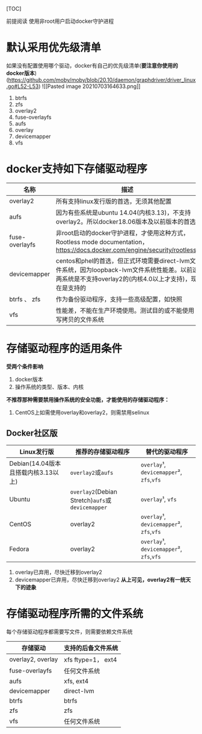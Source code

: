 
[TOC]

前提阅读
使用非root用户启动docker守护进程

# 默认采用优先级清单
如果没有配置使用哪个驱动，docker有自己的优先级清单(**要注意你使用的docker版本**)(https://github.com/moby/moby/blob/20.10/daemon/graphdriver/driver_linux.go#L52-L53)
![[Pasted image 20210703164633.png]]
1. btrfs
2. zfs
3. overlay2
4. fuse-overlayfs
5. aufs
6. overlay
7. devicemapper
8. vfs

# docker支持如下存储驱动程序
| 名称           | 描述                                                                                                                                                  |
| -------------- | ----------------------------------------------------------------------------------------------------------------------------------------------------- |
| overlay2       | 所有支持linux发行版的首选，无须其他配置                                                                                                               |
| aufs           | 因为有些系统是ubuntu 14.04(内核3.13)，不支持overlay2。所以docker18.06版本及以前版本的首选                                                             |
| fuse-overlayfs | 非root启动的docker守护进程，才使用这种方式， Rootless mode documentation，https://docs.docker.com/engine/security/rootless/                           |
| devicemapper   | centos和phel的首选，但正式环境需要direct-lvm文件系统，因为loopback-lvm文件系统性能差。以前这两系统是不支持overlay2的(内核4.0以上才支持)，现在是支持的 |
| btrfs 、 zfs   | 作为备份驱动程序，支持一些高级配置，如快照                                                                                                            |
| vfs            | 性能差，不能在生产环境使用。测试目的或不能使用写拷贝的文件系统                                                                                        |


# 存储驱动程序的适用条件
**受两个条件影响**
1. docker版本
2. 操作系统的类型、版本、内核

**不推荐那种需要禁用操作系统的安全功能，才能使用的存储驱动程序：**
1. CentOS上如需使用overlay和overlay2，则需禁用selinux

## Docker社区版
| Linux发行版                         | 推荐的存储驱动程序                               | 替代的驱动程序                           |
| ----------------------------------- | ------------------------------------------------ | ---------------------------------------- |
| Debian(14.04版本且搭载内核3.13以上) | `overlay2`或`aufs`                               | `overlay`¹, `devicemapper`², `zfs`,`vfs` |
| Ubuntu                              | `overlay2`(Debian Stretch)`aufs`或`devicemapper` | `overlay`¹, `vfs`                        |
| CentOS                              | overlay2                                         | `overlay`¹, `devicemapper`², `zfs`,`vfs` |
| Fedora                              | overlay2                                         | `overlay`¹, `devicemapper`², `zfs`,`vfs` |
1.  overlay已弃用，尽快迁移到overlay2
2.  devicemapper已弃用，尽快迁移到overlay2
**从上可见，overlay2有一统天下的迹象**

# 存储驱动程序所需的文件系统
每个存储驱动程序都需要写文件，则需要依赖文件系统

| 存储驱动          | 支持的后备文件系统 |
| ----------------- | ------------------ |
| overlay2, overlay | xfs ftype=1， ext4 |
| fuse-overlayfs    | 任何文件系统         | 
| aufs              | xfs, ext4          |
| devicemapper      | direct-lvm         |
| btrfs             | btrfs              |
| zfs               | zfs                |
| vfs               | 任何文件系统         |